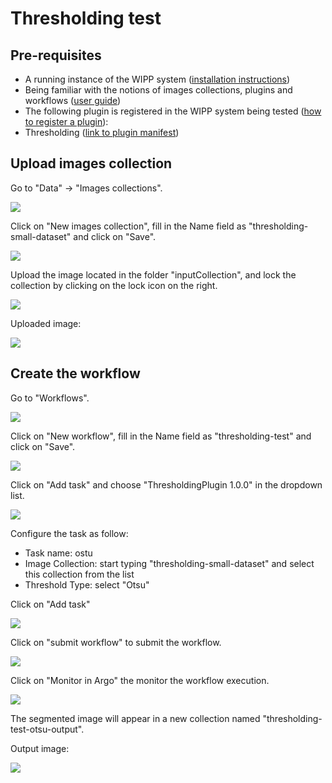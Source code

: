 # Thresholding test

## Pre-requisites

- A running instance of the WIPP system ([installation instructions](../deployment/wipp-complete-single-node/README.md))
- Being familiar with the notions of images collections, plugins and workflows ([user guide](../user-guide/README.md))
- The following plugin is registered in the WIPP system being tested ([how to register a plugin](../user-guide/plugins/README.md)):
 - Thresholding ([link to plugin manifest](https://github.com/usnistgov/WIPP-thresholding-plugin/blob/master/plugin.json))
 
## Upload images collection

Go to "Data" -> "Images collections".  

![](screenshots/images-collections.png)  


Click on "New images collection", fill in the Name field as "thresholding-small-dataset" and click on "Save".  

![](screenshots/new-images-collection.png)  


Upload the image located in the folder "inputCollection", and lock the collection by clicking on the lock icon on the right.  

![](screenshots/images-collection-detail.png)

Uploaded image:

![](screenshots/input.png)
 
## Create the workflow

Go to "Workflows".  

![](screenshots/workflows.png)


Click on "New workflow", fill in the Name field as "thresholding-test" and click on "Save".  

![](screenshots/new-workflow.png)


Click on "Add task" and choose "ThresholdingPlugin 1.0.0" in the dropdown list.  

![](screenshots/add-task.png)

Configure the task as follow:
- Task name: ostu
- Image Collection: start typing "thresholding-small-dataset" and select this collection from the list
- Threshold Type: select "Otsu"

Click on "Add task"

![](screenshots/configure-task.png)

Click on "submit workflow" to submit the workflow.

![](screenshots/submit.png)

Click on "Monitor in Argo" the monitor the workflow execution.

![](screenshots/monitor-argo.png)

The segmented image will appear in a new collection named "thresholding-test-otsu-output".

Output image:

![](screenshots/output.png)

